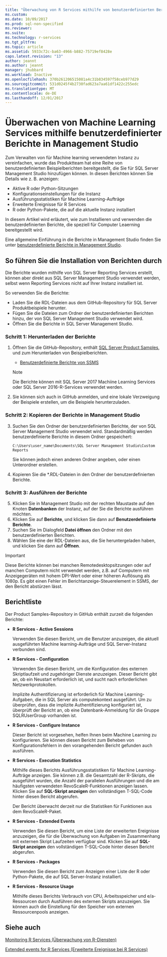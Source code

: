 ```yaml
---
title: "Überwachung von R Services mithilfe von benutzerdefinierten Berichten in Management Studio | Microsoft-Dokumentation"
ms.custom: 
ms.date: 10/09/2017
ms.prod: sql-non-specified
ms.reviewer: 
ms.suite: 
ms.technology: r-services
ms.tgt_pltfrm: 
ms.topic: article
ms.assetid: 5933c72c-ba63-4966-b882-75719ef8428e
caps.latest.revision: "13"
author: jeannt
ms.author: jeannt
manager: jhubbard
ms.workload: Inactive
ms.openlocfilehash: 370b261206515081a4c31b834597f58ceb977d29
ms.sourcegitcommit: 531d0245f4b2730fad623a7aa61df1422c255edc
ms.translationtype: MT
ms.contentlocale: de-DE
ms.lasthandoff: 12/01/2017
---
```

# <a name="monitor-machine-learning-services-using-custom-reports-in-management-studio"></a>Überwachen von Machine Learning Services mithilfe benutzerdefinierter Berichte in Management Studio

Zum Verwalten von für Machine learning verwendeten Instanz zu vereinfachen, wurde das Produktteam hat eine Reihe von benutzerdefinierten Beispielberichten bereitgestellt, die Sie für SQL Server Management Studio hinzufügen können. In diesen Berichten können Sie Details wie z. B. anzeigen:

- Aktive R oder Python-Sitzungen
- Konfigurationseinstellungen für die Instanz
- Ausführungsstatistiken für Machine Learning-Aufträge
- Erweiterte Ereignisse für R Services
- R oder Python-Pakete, die auf die aktuelle Instanz installiert

In diesem Artikel wird erläutert, wie zum Installieren und verwenden die benutzerdefinierten Berichte, die speziell für Computer Leaerning bereitgestellt wird. 

Eine allgemeine Einführung in die Berichte in Management Studio finden Sie unter [benutzerdefinierte Berichte in Management Studio](../../ssms/object/custom-reports-in-management-studio.md).

## <a name="how-to-install-the-reports"></a>So führen Sie die Installation von Berichten durch

Die Berichte wurden mithilfe von SQL Server Reporting Services erstellt, können aber direkt aus SQL Server Management Studio verwendet werden, selbst wenn Reporting Services nicht auf Ihrer Instanz installiert ist. 

So verwenden Sie die Berichte:

* Laden Sie die RDL-Dateien aus dem GitHub-Repository für SQL Server Produktbeispiele herunter.
* Fügen Sie die Dateien zum Ordner der benutzerdefinierten Berichten hinzu, der von SQL Server Management Studio verwendet wird.
* Öffnen Sie die Berichte in SQL Server Management Studio.


### <a name="step-1-download-the-reports"></a>Schritt 1: Herunterladen der Berichte

1. Öffnen Sie die GitHub-Repository, enthält [SQL Server Product Samples](https://github.com/Microsoft/sql-server-samples), und zum Herunterladen von Beispielberichten. 

    + [Benutzerdefinierte Berichte von SSMS](https://github.com/Microsoft/sql-server-samples/tree/master/samples/features/machine-learning-services/ssms-custom-reports)

    > [!NOTE]
    > Die Berichte können mit SQL Server 2017 Machiine Learning Services oder SQL Server 2016-R-Services verwendet werden.

2. Sie können sich auch in GitHub anmelden, und eine lokale Verzweigung der Beispiele erstellen, um die Beispiele herunterzuladen. 

### <a name="step-2-copy-the-reports-to-management-studio"></a>Schritt 2: Kopieren der Berichte in Management Studio

3. Suchen Sie den Ordner der benutzerdefinierten Berichte, der von SQL Server Management Studio verwendet wird. Standardmäßig werden benutzerdefinierte Berichte in diesem Ordner gespeichert:
    
   `C:\Users\user_name\Documents\SQL Server Management Studio\Custom Reports`

   Sie können jedoch einen anderen Ordner angeben, oder einen Unterordner erstellen.

4. Kopieren Sie die *.RDL-Dateien in den Ordner der benutzerdefinierten Berichte.


### <a name="step-3-run-the-reports"></a>Schritt 3: Ausführen der Berichte

5. Klicken Sie in Management Studio mit der rechten Maustaste auf den Knoten **Datenbanken** der Instanz, auf der Sie die Berichte ausführen möchten.
6. Klicken Sie auf **Berichte**, und klicken Sie dann auf **Benutzerdefinierte Berichte**.
7. Suchen Sie im Dialogfeld **Datei öffnen** den Ordner mit den benutzerdefinierten Berichten.
8. Wählen Sie eine der RDL-Dateien aus, die Sie heruntergeladen haben, und klicken Sie dann auf **Öffnen**.

> [!IMPORTANT]
> Diese Berichte können bei manchen Remotedesktopsitzungen oder auf manchen Computern nicht verwendet werden, z.B. auf Computern mit Anzeigegeräten mit hohem DPI-Wert oder einer höheren Auflösung als 1080p. Es gibt einen Fehler im Berichtanzeige-Steuerelement in SSMS, der den Bericht abstürzen lässt.

## <a name="report-list"></a>Berichtliste

Der Product Samples-Repository in GitHub enthält zurzeit die folgenden Berichte:

+ **R Services - Active Sessions**

  Verwenden Sie diesen Bericht, um die Benutzer anzuzeigen, die aktuell ausgeführten Machine learning-Aufträge und SQL Server-Instanz verbunden sind. 
  
+ **R Services - Configuration**

  Verwenden Sie diesen Bericht, um die Konfiguration des externen Skriptlaufzeit und zugehöriger Dienste anzuzeigen. Dieser Bericht gibt an, ob ein Neustart erforderlich ist, und sucht nach erforderlichen Netzwerkprotokollen. 
  
  Implizite Authentifizierung ist erforderlich für Machine Learning-Aufgaben, die in SQL Server als computekontext ausgeführt. Um zu überprüfen, dass die implizite Authentifizierung konfiguriert ist, überprüft der Bericht an, ob eine Datenbank-Anmeldung für die Gruppe SQLRUserGroup vorhanden ist.

 + **R Services - Configure Instance** 

   Dieser Bericht ist vorgesehen, helfen Ihnen beim Machine Learning zu konfigurieren. Sie können diesen Bericht zum Beheben von Konfigurationsfehlern in den vorangehenden Bericht gefunden auch ausführen.
 
+ **R Services - Execution Statistics**

  Mithilfe dieses Berichts Ausführungsstatistiken für Machine Learning-Aufträge anzeigen. Sie können z.B. die Gesamtzahl der R-Skripts, die ausgeführt wurden, die Anzahl der parallelen Ausführungen und die am häufigsten verwendeten RevoScaleR-Funktionen anzeigen lassen. Klicken Sie auf **SQL-Skript anzeigen** den vollständigen T-SQL-Code hinter diesen Bericht abgerufen.

  Der Bericht überwacht derzeit nur die Statistiken für Funktionen aus dem RevoScaleR-Paket.

+ **R Services - Extended Events**

  Verwenden Sie diesen Bericht, um eine Liste der erweiterten Ereignisse anzuzeigen, die für die Überwachung von Aufgaben im Zusammenhang mit externen Skript Laufzeiten verfügbar sind. Klicken Sie auf **SQL-Skript anzeigen** den vollständigen T-SQL-Code hinter diesen Bericht abgerufen.

+ **R Services - Packages**

  Verwenden Sie diesen Bericht zum Anzeigen einer Liste der R oder Python-Pakete, die auf SQL Server-Instanz installiert.

+ **R Services - Resource Usage**

  Mithilfe dieses Berichts Verbrauch von CPU, Arbeitsspeicher und e/a-Ressourcen durch Ausführen des externen Skripts anzuzeigen. Sie können auch die Einstellung für den Speicher von externen Ressourcenpools anzeigen.

## <a name="see-also"></a>Siehe auch

[Monitoring R Services (Überwachung von R-Diensten)](../../advanced-analytics/r-services/monitoring-r-services.md)

[Extended events for R Services (Erweiterte Ereignisse bei R Services)](../../advanced-analytics/r-services/extended-events-for-sql-server-r-services.md)
